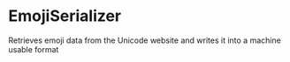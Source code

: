 # EmojiSerializer

Retrieves emoji data from the Unicode website and writes it into a machine usable format
